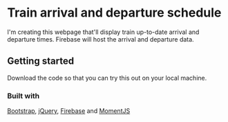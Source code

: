 # Train arrival and departure schedule

I'm creating this webpage that'll display train up-to-date arrival and departure times. Firebase will host the arrival and departure data. 

## Getting started 

Download the code so that you can try this out on your local machine. 

### Built with 
[Bootstrap](https://getbootstrap.com/),
[jQuery](https://developers.google.com/speed/libraries/#jquery),
[Firebase](https://firebase.google.com/) and
[MomentJS](https://momentjs.com/)